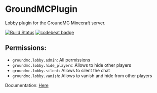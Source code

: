 # GroundMCPlugin
Lobby plugin for the GroundMC Minecraft server.

[![Build Status](http://giant.ddnss.de:8180/job/GroundMCLobbyPlugin/job/master/badge/icon)](http://giant.ddnss.de:8180/job/GroundMCLobbyPlugin/job/master)
[![codebeat badge](https://codebeat.co/badges/c98cfb84-e95e-4283-bf4e-67efbebce776)](https://codebeat.co/projects/github-com-gianttreelp-groundmcplugin-master)

Permissions:
-

- `groundmc.lobby.admin`: All permissions
- `groundmc.lobby.hide_players`: Allows to hide other players
- `groundmc.lobby.silent`: Allows to silent the chat
- `groundmc.lobby.vanish`: Allows to vanish and hide from other players

Documentation: [Here](https://gianttreelp.github.io/GroundMCPlugin/docs/groundmc-plugin/index.html)
